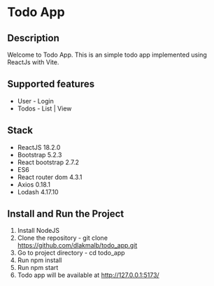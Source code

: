 # Todo App

## Description
Welcome to Todo App. This is an simple todo app implemented using ReactJs with Vite.

## Supported features
* User - Login
* Todos - List | View


## Stack
* ReactJS 18.2.0
* Bootstrap 5.2.3
* React bootstrap 2.7.2
* ES6
* React router dom 4.3.1
* Axios 0.18.1
* Lodash 4.17.10

## Install and Run the Project
1. Install NodeJS
2. Clone the repository - git clone https://github.com/dlakmalb/todo_app.git
3. Go to project directory - cd todo_app
4. Run npm install
5. Run npm start
6. Todo app will be available at http://127.0.0.1:5173/

